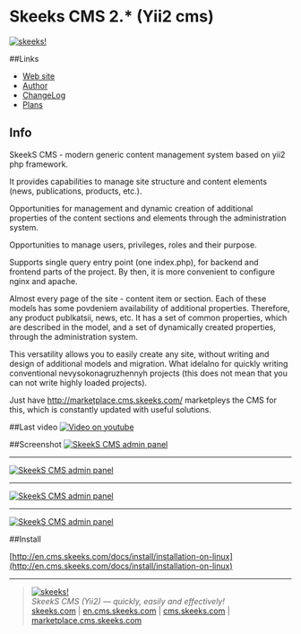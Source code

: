 Skeeks CMS 2.* (Yii2 cms)
================

[![skeeks!](http://cms.skeeks.com/uploads/all/02/bb/d1/02bbd1ed904fc44bdee66e33b661cf2c/sx-filter__skeeks-cms-components-imaging-filters-Thumbnail/15f3c42a5e338e459b5bfe72f1874494/sx-file.png?w=409&h=258)](http://en.cms.skeeks.com)  



##Links
* [Web site](http://en.cms.skeeks.com)
* [Author](http://skeeks.com)
* [ChangeLog](https://github.com/skeeks-cms/cms/blob/master/CHANGELOG.md)
* [Plans](https://github.com/skeeks-cms/cms/blob/master/PLANS.md)

## Info

SkeekS CMS - modern generic content management system based on yii2 php framework.

It provides capabilities to manage site structure and content elements (news, publications, products, etc.).

Opportunities for management and dynamic creation of additional properties of the content sections and elements through the administration system.

Opportunities to manage users, privileges, roles and their purpose.

Supports single query entry point (one index.php), for backend and frontend parts of the project. By then, it is more convenient to configure nginx and apache.

Almost every page of the site - content item or section. Each of these models has some povdeniem availability of additional properties. Therefore, any product publkatsii, news, etc. It has a set of common properties, which are described in the model, and a set of dynamically created properties, through the administration system.

This versatility allows you to easily create any site, without writing and design of additional models and migration. What idelalno for quickly writing conventional nevysokonagruzhennyh projects (this does not mean that you can not write highly loaded projects).

Just have http://marketplace.cms.skeeks.com/ marketpleys the CMS for this, which is constantly updated with useful solutions.

##Last video
[![Video on youtube](http://img.youtube.com/vi/u9JRc27WVYY/0.jpg)](http://www.youtube.com/watch?v=u9JRc27WVYY)


##Screenshot
[![SkeekS CMS admin panel](http://cms.skeeks.com/uploads/all/7a/72/a6/7a72a6bad8c89b27c09231a90b41f75e.png)](http://cms.skeeks.com/uploads/all/7a/72/a6/7a72a6bad8c89b27c09231a90b41f75e.png)
___
[![SkeekS CMS admin panel](http://cms.skeeks.com/uploads/all/4d/d7/38/4dd7380094d34a062a66d81c65c90be2.png)](http://cms.skeeks.com/uploads/all/4d/d7/38/4dd7380094d34a062a66d81c65c90be2.png)
___
[![SkeekS CMS admin panel](http://cms.skeeks.com/uploads/all/93/1b/7d/931b7d207ca2d0ea41ddf45193fea218.png)](http://cms.skeeks.com/uploads/all/93/1b/7d/931b7d207ca2d0ea41ddf45193fea218.png)

___
[![SkeekS CMS admin panel](http://cms.skeeks.com/uploads/all/35/b4/b6/35b4b6e7c1edf46b320002d61ffad411.png)](http://cms.skeeks.com/uploads/all/35/b4/b6/35b4b6e7c1edf46b320002d61ffad411.png)



##Install

[http://en.cms.skeeks.com/docs/install/installation-on-linux](http://en.cms.skeeks.com/docs/install/installation-on-linux)

___

> [![skeeks!](https://gravatar.com/userimage/74431132/13d04d83218593564422770b616e5622.jpg)](http://skeeks.com)  
<i>SkeekS CMS (Yii2) — quickly, easily and effectively!</i>  
[skeeks.com](http://skeeks.com) | [en.cms.skeeks.com](http://en.cms.skeeks.com) | [cms.skeeks.com](http://cms.skeeks.com) | [marketplace.cms.skeeks.com](http://marketplace.cms.skeeks.com)

